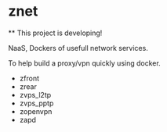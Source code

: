# znet

** This project is developing!

NaaS, Dockers of usefull network services.

To help build a proxy/vpn quickly using docker.
* zfront
* zrear
* zvps_l2tp
* zvps_pptp
* zopenvpn
* zapd
